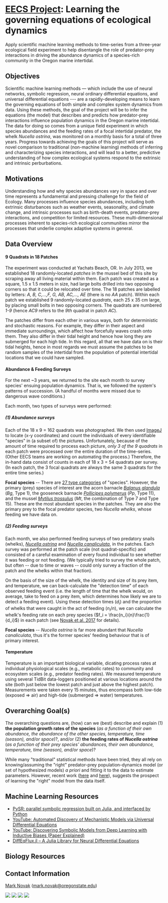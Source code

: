 # [EECS Project](https://eecs.oregonstate.edu/capstone/submission/pages/viewSingleProject.php?id=OMNUwhMqUjpqahZh): Learning the governing equations of ecological dynamics
Apply scientific machine learning methods to time-series from a three-year ecological field experiment to help disentangle the role of predator-prey interactions in driving the abundance dynamics of a species-rich community in the Oregon marine intertidal.

## Objectives
Scientific machine learning methods — which include the use of neural networks, symbolic regression, neural ordinary differential equations, and universal differential equations --- are a rapidly-developing means to learn the governing equations of both simple and complex system dynamics from data. Using these methods, the goal of the project will be to infer the equations (the model) that describes and predicts how predator-prey interactions influence population dynamics in the Oregon marine intertidal. The data for doing so comes from a unique field experiment in which species abundances and the feeding rates of a focal intertidal predator, the whelk _Nucella ostrina_, was monitored on a monthly basis for a total of three years. Progress towards achieving the goals of this project will serve as novel comparison to traditional (non-machine learning) methods of inferring and characterizing species interactions, and will lead to a better, predictive understanding of how complex ecological systems respond to the extrinsic and intrinsic perburbations.

## Motivations
Understanding how and why species abundances vary in space and over time represents a fundamental and pressing challenge for the field of Ecology. Many processes influence species abundances, including both extrinsic disturbances such as weather events, seasonality, and climate change, and intrinsic processes such as birth-death events, predator-prey interactions, and competition for limited resources. These multi-dimensional processes inherent to species-rich ecological communities mirror the processes that underlie complex adaptive systems in general.

## Data Overview
#### 9 Quadrats in 18 Patches
The experiment was conducted at Yachats Beach, OR.  In July 2013, we established 18 randomly-located _patches_ in the mussel bed of this site by scraping away all living material within them.  Each patch was created as a square, 1.5 x 1.5 meters in size, had large bolts drilled into two opposing corners so that it could be relocated over time.  The 18 patches are labelled by letters: _A, B, C,...,F, G, AB, AC,..., AE_ (there is no _AA_ patch).  Within each patch we established 9 randomly-located _quadrats_, each 25 x 35 cm large, by placing small bolts in two opposing corners.  The quadrats are numbered _1-9_ (hence _AC9_ refers to the _9th_ quadrat in patch _AC_).

The patches differ from each other in various ways, both for deterministic and stochastic reasons.  For example, they differ in their aspect and immediate surroundings, which affect how forcefully waves crash onto them. They also differ in their tidal height and hence how long they are submerged for each high tide. In this regard, all that we have data on is their tidal heights, hence in most regards we must assume the patches to be random samples of the intertidal from the population of potential intertidal locations that we could have sampled.

#### Abundance & Feeding Surveys
For the next ~3 years, we returned to the site each month to survey species' ensuing population dynamics.  That is, we followed the system's patterns of succession.  (A handful of months were missed due to dangerous wave conditions.)

Each month, two types of surveys were performed:

##### (1) _Abundance surveys_
Each of the 18 x 9 = 162 quadrats was photographed.  We then used [ImageJ](https://imagej.nih.gov/ij/index.html) to locate (x-y coordinates) and count the individuals of every identifiable "species" in (a subset of) the pictures.  Unfortunately, because of the amount of time required to process each picture, _only 3 of the 9 quadrats_ in each patch were processed over the entire duration of the time-series.  (Other EECS teams are working on automating the process.)  Therefore, the in-hand data consist of counts in each of 18 x 3 = 54 quadrats per survey.  (In each patch, the 3 focal quadrats are always the same 3 quadrats for the entire time series.)

**Focal species** -- There are [27 type categories](/data/data_orig/ExpPatch_SpeciesTypesID.txt) of "species".  However, the primary (prey) species of interest are the acorn barnacle [_Balanus glandula_](https://inverts.wallawalla.edu/Arthropoda/Crustacea/Maxillopoda/Cirripedia/Balanus_glandula.html) (_Bg_, Type 1), the gooseneck barnacle [_Pollicipes polymerus_](https://www.centralcoastbiodiversity.org/goose-neck-barnacle-bull-pollicipes-polymerus.html) (_Pp_, Type 11), and the mussel [_Mytilus trossulus_](https://www.centralcoastbiodiversity.org/pacific-blue-mussel-bull-mytilus-trossulus.html) (_Mt_, the combination of Type 7 and Type 15).  These are the most abundant species in the patches.  They are also the primary prey to the focal predator species, two _Nucella whelks_, whose feeding we have data on.

##### (2) _Feeding surveys_
Each month, we also performed feeding surveys of two predatory snails (whelks), [_Nucella ostrina_](https://www.centralcoastbiodiversity.org/northern-striped-dogwinkle-bull-nucella-ostrina.html) and [_Nucella canaliculata_](https://inverts.wallawalla.edu/Mollusca/Gastropoda/Prosobranchia/Order_Neogastropoda/Suborder_Rachiglossa/Family_Nucellidae/Nucella_canaliculata.html), in the patches.  Each survey was performed at the patch scale (not quadrat-specific) and consisted of a careful examination of every found individual to see whether it was feeding or not feeding.  (We typically tried to survey the whole patch, but often -- due to time or waves -- could only survey a fraction of the patch and the whelks within that fraction).

On the basis of the size of the whelk, the identity and size of its prey item, and temperature, we can back-calculate the "detection time" of each observed feeding event (i.e. the length of time that the whelk would, on average, take to feed on a prey item, which determines how likely we are to detect a feeding event).  Using these detection times ($d_i$) and the proportion of whelks that were caught in the act of feeding ($n_i / n$), we can calculate the whelk's feeding rate on each prey species ($f_i = \frac{n_i}{n}\frac{1}{d_i}$) in each patch (see [Novak et al. 2017](https://novaklabosu.github.io/publication/novak-2017-mo/) for details).

**Focal species** -- _Nucella ostrina_ is far more abundant that _Nucella canaliculata_, thus it's the former species' feeding behaviour that is of primary interest.

#### Temperature
Temperature is an important biological variable, dicating process rates at individual physiological scales (e.g., metabolic rates) to community and ecosystem scales (e.g., predator feeding rates).  We measured temperature using several TidBit data-loggers positioned at various locations around the site (both just below the lowest patch and just above the highest patch).  Measurements were taken every 15 minutes, thus encompass both low-tide (exposed => air) and high-tide (submerged => water) temperatures.

## Overarching Goal(s)
The overarching questions are, (how) can we (best) describe and explain
 (1) **the population growth rates of the species** (_as a function of their own abundance, the abundance of the other species, temperature, time (season), and/or space_)?,
 and/or
 (2) **the feeding rates of _Nucella ostrina_**  (_as a function of their prey species' abundances, their own abundance, temperature, time (season), and/or space_)?

While many "traditional" statistical methods have been tried, they all rely on knowing/assuming the "right" predator-prey population-dynamics model (or set of hypothesized models) _a priori_ and fitting it to the data to estimate parameters. However, recent work ([here](https://royalsocietypublishing.org/doi/10.1098/rspb.2018.0422) and [here](https://onlinelibrary.wiley.com/doi/10.1002/bies.201900069)), suggests the prospect of learning the "right" model from the data itself.


## Machine Learning Resources
- [PySR: parallel symbolic regression built on Julia, and interfaced by Python](https://github.com/MilesCranmer/PySR)
- [YouTube: Automated Discovery of Mechanistic Models via Universal Differential Equations](https://www.youtube.com/watch?v=AKwqJxhKkoA)
- [YouTube: Discovering Symbolic Models from Deep Learning with Inductive Biases (Paper Explained)](https://www.youtube.com/watch?v=LMb5tvW-UoQ)
- [DiffEqFlux.jl – A Julia Library for Neural Differential Equations](https://julialang.org/blog/2019/01/fluxdiffeq/)

## Biology Resources


## Contact Information
[Mark Novak](https://novaklabosu.github.io) (mark.novak@oregonstate.edu)

![](readme_imgs/patches.png)
![](readme_imgs/species.png)
![](readme_imgs/nucella_on_mytilus.png)
![](readme_imgs/nucella_on_lottia.png)
